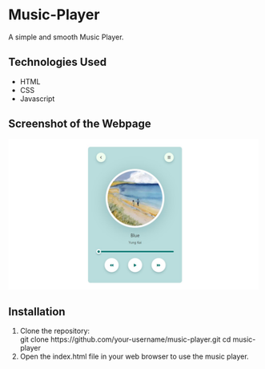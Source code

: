 # Music-Player
A simple and smooth Music Player.<br>

<h2>Technologies Used</h2>
<ul type="disc">
<li>HTML</li>
<li>CSS</li>
<li>Javascript</li>
</ul>

<h2>Screenshot of the Webpage</h2>
<img style="width:500px;height:300px" src="https://github.com/jhansiboini/Music-Player/blob/main/Screenshot.jpg">

<h2>Installation</h2>
<ol type="1">
  <li>Clone the repository:<br>
    git clone https://github.com/your-username/music-player.git cd music-player</li>
  <li>Open the index.html file in your web browser to use the music player.</li>
</ol>
